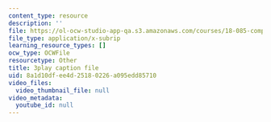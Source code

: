 ```yaml
---
content_type: resource
description: ''
file: https://ol-ocw-studio-app-qa.s3.amazonaws.com/courses/18-085-computational-science-and-engineering-i-fall-2008/8a1d10dfee4d25180226a095edd85710_Q95lUJagN0A.srt
file_type: application/x-subrip
learning_resource_types: []
ocw_type: OCWFile
resourcetype: Other
title: 3play caption file
uid: 8a1d10df-ee4d-2518-0226-a095edd85710
video_files:
  video_thumbnail_file: null
video_metadata:
  youtube_id: null
---
```

